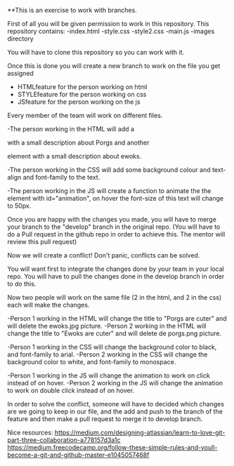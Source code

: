 **This is an exercise to work with branches.

First of all you will be given permission to work in this repository.
This repository contains:
	-index.html
	-style.css
	-style2.css
	-main.js
	-images directory

You will have to clone this repository so you can work with it.

Once this is done you will create a new branch to work on the file you get assigned
- HTMLfeature for the person working on html
- STYLEfeature for the person working on css
- JSfeature for the person working on the js

Every member of the team will work on different files.

-The person working in the HTML will add a <p> with a small description about Porgs and another <p> element with a small description about ewoks.

-The person working in the CSS will add some background colour and text-align and font-family to the text.

-The person working in the JS will create a function to animate the the element with id="animation", on hover the font-size of this text will change to 50px.

Once you are happy with the changes you made, you will have to  merge your branch to the "develop" branch in the original repo.
(You will have to do a Pull request in the github repo in order to achieve this. The mentor will review this pull request)




Now we will create a conflict! Don't panic, conflicts can be solved.

You will want first to integrate the changes done by your team in your local repo.
You will have to pull the changes done in the develop branch in order to do this.

Now two people will work on the same file (2 in the html, and 2 in the css) each will make the changes.

-Person 1 working in the HTML will change the title to "Porgs are cuter" and will delete the ewoks.jpg picture.
-Person 2 working in the HTML will change the title to "Ewoks are cuter" and will delete de porgs.png picture.

-Person 1 working in the CSS will change the background color to black, and font-family to arial.
-Person 2 working in the CSS will change the background color to white, and font-family to monospace.

-Person 1 working in the JS will change the animation to work on click instead of on hover.
-Person 2 working in the JS will change the animation to work on double click instead of on hover.

In order to solve the conflict, someone will have to decided which changes are we going to keep in our file, and the add and push to the branch of the feature and then make a pull request to merge it to develop branch.


Nice resources:
https://medium.com/designing-atlassian/learn-to-love-git-part-three-collaboration-a778157d3a1c
https://medium.freecodecamp.org/follow-these-simple-rules-and-youll-become-a-git-and-github-master-e1045057468f



